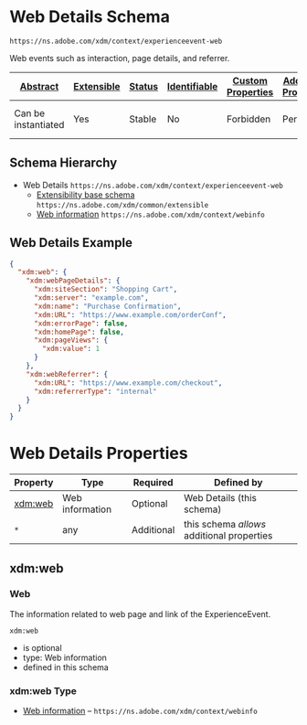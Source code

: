 
# Web Details Schema

```
https://ns.adobe.com/xdm/context/experienceevent-web
```

Web events such as interaction, page details, and referrer.

| [Abstract](../../../abstract.md) | [Extensible](../../../extensions.md) | [Status](../../../status.md) | [Identifiable](../../../id.md) | [Custom Properties](../../../extensions.md) | [Additional Properties](../../../extensions.md) | Defined In |
|----------------------------------|--------------------------------------|------------------------------|--------------------------------|---------------------------------------------|-------------------------------------------------|------------|
| Can be instantiated | Yes | Stable | No | Forbidden | Permitted | [mixins/experience-event/experienceevent-web.schema.json](mixins/experience-event/experienceevent-web.schema.json) |
## Schema Hierarchy

* Web Details `https://ns.adobe.com/xdm/context/experienceevent-web`
  * [Extensibility base schema](../../datatypes/extensible.schema.md) `https://ns.adobe.com/xdm/common/extensible`
  * [Web information](../../datatypes/webinfo.schema.md) `https://ns.adobe.com/xdm/context/webinfo`


## Web Details Example
```json
{
  "xdm:web": {
    "xdm:webPageDetails": {
      "xdm:siteSection": "Shopping Cart",
      "xdm:server": "example.com",
      "xdm:name": "Purchase Confirmation",
      "xdm:URL": "https://www.example.com/orderConf",
      "xdm:errorPage": false,
      "xdm:homePage": false,
      "xdm:pageViews": {
        "xdm:value": 1
      }
    },
    "xdm:webReferrer": {
      "xdm:URL": "https://www.example.com/checkout",
      "xdm:referrerType": "internal"
    }
  }
}
```

# Web Details Properties

| Property | Type | Required | Defined by |
|----------|------|----------|------------|
| [xdm:web](#xdmweb) | Web information | Optional | Web Details (this schema) |
| `*` | any | Additional | this schema *allows* additional properties |

## xdm:web
### Web

The information related to web page and link of the ExperienceEvent.

`xdm:web`
* is optional
* type: Web information
* defined in this schema

### xdm:web Type


* [Web information](../../datatypes/webinfo.schema.md) – `https://ns.adobe.com/xdm/context/webinfo`




